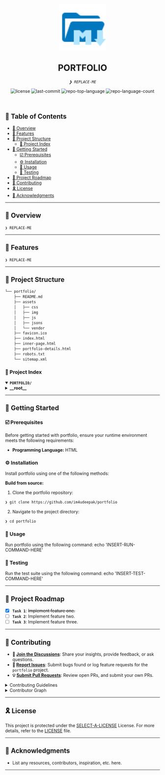 <p align="center">
    <img src="https://raw.githubusercontent.com/PKief/vscode-material-icon-theme/ec559a9f6bfd399b82bb44393651661b08aaf7ba/icons/folder-markdown-open.svg" align="center" width="30%">
</p>
<p align="center"><h1 align="center">PORTFOLIO</h1></p>
<p align="center">
	<em><code>❯ REPLACE-ME</code></em>
</p>
<p align="center">
	<img src="https://img.shields.io/github/license/im4udeepak/portfolio?style=default&logo=opensourceinitiative&logoColor=white&color=0080ff" alt="license">
	<img src="https://img.shields.io/github/last-commit/im4udeepak/portfolio?style=default&logo=git&logoColor=white&color=0080ff" alt="last-commit">
	<img src="https://img.shields.io/github/languages/top/im4udeepak/portfolio?style=default&color=0080ff" alt="repo-top-language">
	<img src="https://img.shields.io/github/languages/count/im4udeepak/portfolio?style=default&color=0080ff" alt="repo-language-count">
</p>
<p align="center"><!-- default option, no dependency badges. -->
</p>
<p align="center">
	<!-- default option, no dependency badges. -->
</p>
<br>

## 🔗 Table of Contents

- [📍 Overview](#-overview)
- [👾 Features](#-features)
- [📁 Project Structure](#-project-structure)
  - [📂 Project Index](#-project-index)
- [🚀 Getting Started](#-getting-started)
  - [☑️ Prerequisites](#-prerequisites)
  - [⚙️ Installation](#-installation)
  - [🤖 Usage](#🤖-usage)
  - [🧪 Testing](#🧪-testing)
- [📌 Project Roadmap](#-project-roadmap)
- [🔰 Contributing](#-contributing)
- [🎗 License](#-license)
- [🙌 Acknowledgments](#-acknowledgments)

---

## 📍 Overview

<code>❯ REPLACE-ME</code>

---

## 👾 Features

<code>❯ REPLACE-ME</code>

---

## 📁 Project Structure

```sh
└── portfolio/
    ├── README.md
    ├── assets
    │   ├── css
    │   ├── img
    │   ├── js
    │   ├── jsons
    │   └── vendor
    ├── favicon.ico
    ├── index.html
    ├── inner-page.html
    ├── portfolio-details.html
    ├── robots.txt
    └── sitemap.xml
```


### 📂 Project Index
<details open>
	<summary><b><code>PORTFOLIO/</code></b></summary>
	<details> <!-- __root__ Submodule -->
		<summary><b>__root__</b></summary>
		<blockquote>
			<table>
			<tr>
				<td><b><a href='https://github.com/im4udeepak/portfolio/blob/master/portfolio-details.html'>portfolio-details.html</a></b></td>
				<td><code>❯ REPLACE-ME</code></td>
			</tr>
			<tr>
				<td><b><a href='https://github.com/im4udeepak/portfolio/blob/master/inner-page.html'>inner-page.html</a></b></td>
				<td><code>❯ REPLACE-ME</code></td>
			</tr>
			<tr>
				<td><b><a href='https://github.com/im4udeepak/portfolio/blob/master/index.html'>index.html</a></b></td>
				<td><code>❯ REPLACE-ME</code></td>
			</tr>
			<tr>
				<td><b><a href='https://github.com/im4udeepak/portfolio/blob/master/robots.txt'>robots.txt</a></b></td>
				<td><code>❯ REPLACE-ME</code></td>
			</tr>
			</table>
		</blockquote>
	</details>
</details>

---
## 🚀 Getting Started

### ☑️ Prerequisites

Before getting started with portfolio, ensure your runtime environment meets the following requirements:

- **Programming Language:** HTML


### ⚙️ Installation

Install portfolio using one of the following methods:

**Build from source:**

1. Clone the portfolio repository:
```sh
❯ git clone https://github.com/im4udeepak/portfolio
```

2. Navigate to the project directory:
```sh
❯ cd portfolio
```


### 🤖 Usage
Run portfolio using the following command:
echo 'INSERT-RUN-COMMAND-HERE'

### 🧪 Testing
Run the test suite using the following command:
echo 'INSERT-TEST-COMMAND-HERE'

---
## 📌 Project Roadmap

- [X] **`Task 1`**: <strike>Implement feature one.</strike>
- [ ] **`Task 2`**: Implement feature two.
- [ ] **`Task 3`**: Implement feature three.

---

## 🔰 Contributing

- **💬 [Join the Discussions](https://github.com/im4udeepak/portfolio/discussions)**: Share your insights, provide feedback, or ask questions.
- **🐛 [Report Issues](https://github.com/im4udeepak/portfolio/issues)**: Submit bugs found or log feature requests for the `portfolio` project.
- **💡 [Submit Pull Requests](https://github.com/im4udeepak/portfolio/blob/main/CONTRIBUTING.md)**: Review open PRs, and submit your own PRs.

<details closed>
<summary>Contributing Guidelines</summary>

1. **Fork the Repository**: Start by forking the project repository to your github account.
2. **Clone Locally**: Clone the forked repository to your local machine using a git client.
   ```sh
   git clone https://github.com/im4udeepak/portfolio
   ```
3. **Create a New Branch**: Always work on a new branch, giving it a descriptive name.
   ```sh
   git checkout -b new-feature-x
   ```
4. **Make Your Changes**: Develop and test your changes locally.
5. **Commit Your Changes**: Commit with a clear message describing your updates.
   ```sh
   git commit -m 'Implemented new feature x.'
   ```
6. **Push to github**: Push the changes to your forked repository.
   ```sh
   git push origin new-feature-x
   ```
7. **Submit a Pull Request**: Create a PR against the original project repository. Clearly describe the changes and their motivations.
8. **Review**: Once your PR is reviewed and approved, it will be merged into the main branch. Congratulations on your contribution!
</details>

<details closed>
<summary>Contributor Graph</summary>
<br>
<p align="left">
   <a href="https://github.com{/im4udeepak/portfolio/}graphs/contributors">
      <img src="https://contrib.rocks/image?repo=im4udeepak/portfolio">
   </a>
</p>
</details>

---

## 🎗 License

This project is protected under the [SELECT-A-LICENSE](https://choosealicense.com/licenses) License. For more details, refer to the [LICENSE](https://choosealicense.com/licenses/) file.

---

## 🙌 Acknowledgments

- List any resources, contributors, inspiration, etc. here.

---
